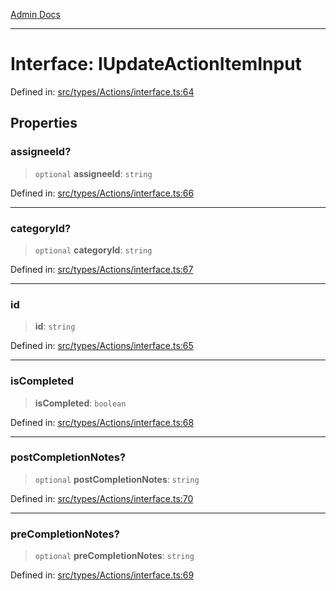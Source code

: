 [Admin Docs](/)

***

# Interface: IUpdateActionItemInput

Defined in: [src/types/Actions/interface.ts:64](https://github.com/PalisadoesFoundation/talawa-admin/blob/main/src/types/Actions/interface.ts#L64)

## Properties

### assigneeId?

> `optional` **assigneeId**: `string`

Defined in: [src/types/Actions/interface.ts:66](https://github.com/PalisadoesFoundation/talawa-admin/blob/main/src/types/Actions/interface.ts#L66)

***

### categoryId?

> `optional` **categoryId**: `string`

Defined in: [src/types/Actions/interface.ts:67](https://github.com/PalisadoesFoundation/talawa-admin/blob/main/src/types/Actions/interface.ts#L67)

***

### id

> **id**: `string`

Defined in: [src/types/Actions/interface.ts:65](https://github.com/PalisadoesFoundation/talawa-admin/blob/main/src/types/Actions/interface.ts#L65)

***

### isCompleted

> **isCompleted**: `boolean`

Defined in: [src/types/Actions/interface.ts:68](https://github.com/PalisadoesFoundation/talawa-admin/blob/main/src/types/Actions/interface.ts#L68)

***

### postCompletionNotes?

> `optional` **postCompletionNotes**: `string`

Defined in: [src/types/Actions/interface.ts:70](https://github.com/PalisadoesFoundation/talawa-admin/blob/main/src/types/Actions/interface.ts#L70)

***

### preCompletionNotes?

> `optional` **preCompletionNotes**: `string`

Defined in: [src/types/Actions/interface.ts:69](https://github.com/PalisadoesFoundation/talawa-admin/blob/main/src/types/Actions/interface.ts#L69)
